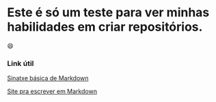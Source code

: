 # Este é só um teste para ver minhas habilidades em criar repositórios.

:smile:

### Link útil

[Sinatxe básica de Markdown](https://www.markdownguide.org/basic-syntax)

[Site pra escrever em Markdown](https://readme.so/pt/editor)
